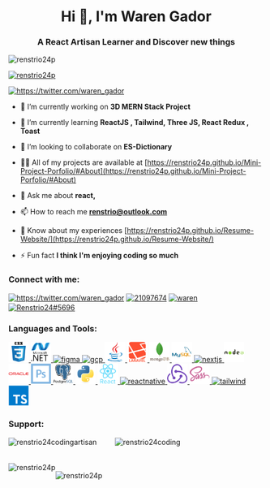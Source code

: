 <h1 align="center">Hi 👋, I'm Waren Gador</h1>
<h3 align="center">A React Artisan Learner and Discover new things</h3>

<p align="left"> <img src="https://komarev.com/ghpvc/?username=renstrio24p&label=Profile%20views&color=0e75b6&style=flat" alt="renstrio24p" /> </p>

<p align="left"> <a href="https://github.com/ryo-ma/github-profile-trophy"><img src="https://github-profile-trophy.vercel.app/?username=renstrio24p" alt="renstrio24p" /></a> </p>

<p align="left"> <a href="https://twitter.com/https://twitter.com/waren_gador" target="blank"><img src="https://img.shields.io/twitter/follow/https://twitter.com/waren_gador?logo=twitter&style=for-the-badge" alt="https://twitter.com/waren_gador" /></a> </p>

- 🔭 I’m currently working on **3D MERN Stack Project**

- 🌱 I’m currently learning **ReactJS , Tailwind, Three JS, React Redux , Toast**

- 👯 I’m looking to collaborate on **ES-Dictionary**

- 👨‍💻 All of my projects are available at [https://renstrio24p.github.io/Mini-Project-Porfolio/#About](https://renstrio24p.github.io/Mini-Project-Porfolio/#About)

- 💬 Ask me about **react,**

- 📫 How to reach me **renstrio@outlook.com**

- 📄 Know about my experiences [https://renstrio24p.github.io/Resume-Website/](https://renstrio24p.github.io/Resume-Website/)

- ⚡ Fun fact **I think I'm enjoying coding so much**

<h3 align="left">Connect with me:</h3>
<p align="left">
<a href="https://twitter.com/https://twitter.com/waren_gador" target="blank"><img align="center" src="https://raw.githubusercontent.com/rahuldkjain/github-profile-readme-generator/master/src/images/icons/Social/twitter.svg" alt="https://twitter.com/waren_gador" height="30" width="40" /></a>
<a href="https://stackoverflow.com/users/21097674" target="blank"><img align="center" src="https://raw.githubusercontent.com/rahuldkjain/github-profile-readme-generator/master/src/images/icons/Social/stack-overflow.svg" alt="21097674" height="30" width="40" /></a>
<a href="https://fb.com/waren" target="blank"><img align="center" src="https://raw.githubusercontent.com/rahuldkjain/github-profile-readme-generator/master/src/images/icons/Social/facebook.svg" alt="waren" height="30" width="40" /></a>
<a href="https://discord.gg/Renstrio24#5696" target="blank"><img align="center" src="https://raw.githubusercontent.com/rahuldkjain/github-profile-readme-generator/master/src/images/icons/Social/discord.svg" alt="Renstrio24#5696" height="30" width="40" /></a>
</p>

<h3 align="left">Languages and Tools:</h3>
<p align="left"> <a href="https://www.w3schools.com/css/" target="_blank" rel="noreferrer"> <img src="https://raw.githubusercontent.com/devicons/devicon/master/icons/css3/css3-original-wordmark.svg" alt="css3" width="40" height="40"/> </a> <a href="https://dotnet.microsoft.com/" target="_blank" rel="noreferrer"> <img src="https://raw.githubusercontent.com/devicons/devicon/master/icons/dot-net/dot-net-original-wordmark.svg" alt="dotnet" width="40" height="40"/> </a> <a href="https://www.figma.com/" target="_blank" rel="noreferrer"> <img src="https://www.vectorlogo.zone/logos/figma/figma-icon.svg" alt="figma" width="40" height="40"/> </a> <a href="https://cloud.google.com" target="_blank" rel="noreferrer"> <img src="https://www.vectorlogo.zone/logos/google_cloud/google_cloud-icon.svg" alt="gcp" width="40" height="40"/> </a> <a href="https://www.java.com" target="_blank" rel="noreferrer"> <img src="https://raw.githubusercontent.com/devicons/devicon/master/icons/java/java-original.svg" alt="java" width="40" height="40"/> </a> <a href="https://laravel.com/" target="_blank" rel="noreferrer"> <img src="https://raw.githubusercontent.com/devicons/devicon/master/icons/laravel/laravel-plain-wordmark.svg" alt="laravel" width="40" height="40"/> </a> <a href="https://www.mongodb.com/" target="_blank" rel="noreferrer"> <img src="https://raw.githubusercontent.com/devicons/devicon/master/icons/mongodb/mongodb-original-wordmark.svg" alt="mongodb" width="40" height="40"/> </a> <a href="https://www.mysql.com/" target="_blank" rel="noreferrer"> <img src="https://raw.githubusercontent.com/devicons/devicon/master/icons/mysql/mysql-original-wordmark.svg" alt="mysql" width="40" height="40"/> </a> <a href="https://nextjs.org/" target="_blank" rel="noreferrer"> <img src="https://cdn.worldvectorlogo.com/logos/nextjs-2.svg" alt="nextjs" width="40" height="40"/> </a> <a href="https://nodejs.org" target="_blank" rel="noreferrer"> <img src="https://raw.githubusercontent.com/devicons/devicon/master/icons/nodejs/nodejs-original-wordmark.svg" alt="nodejs" width="40" height="40"/> </a> <a href="https://www.oracle.com/" target="_blank" rel="noreferrer"> <img src="https://raw.githubusercontent.com/devicons/devicon/master/icons/oracle/oracle-original.svg" alt="oracle" width="40" height="40"/> </a> <a href="https://www.photoshop.com/en" target="_blank" rel="noreferrer"> <img src="https://raw.githubusercontent.com/devicons/devicon/master/icons/photoshop/photoshop-line.svg" alt="photoshop" width="40" height="40"/> </a> <a href="https://www.postgresql.org" target="_blank" rel="noreferrer"> <img src="https://raw.githubusercontent.com/devicons/devicon/master/icons/postgresql/postgresql-original-wordmark.svg" alt="postgresql" width="40" height="40"/> </a> <a href="https://www.python.org" target="_blank" rel="noreferrer"> <img src="https://raw.githubusercontent.com/devicons/devicon/master/icons/python/python-original.svg" alt="python" width="40" height="40"/> </a> <a href="https://reactjs.org/" target="_blank" rel="noreferrer"> <img src="https://raw.githubusercontent.com/devicons/devicon/master/icons/react/react-original-wordmark.svg" alt="react" width="40" height="40"/> </a> <a href="https://reactnative.dev/" target="_blank" rel="noreferrer"> <img src="https://reactnative.dev/img/header_logo.svg" alt="reactnative" width="40" height="40"/> </a> <a href="https://redux.js.org" target="_blank" rel="noreferrer"> <img src="https://raw.githubusercontent.com/devicons/devicon/master/icons/redux/redux-original.svg" alt="redux" width="40" height="40"/> </a> <a href="https://sass-lang.com" target="_blank" rel="noreferrer"> <img src="https://raw.githubusercontent.com/devicons/devicon/master/icons/sass/sass-original.svg" alt="sass" width="40" height="40"/> </a> <a href="https://tailwindcss.com/" target="_blank" rel="noreferrer"> <img src="https://www.vectorlogo.zone/logos/tailwindcss/tailwindcss-icon.svg" alt="tailwind" width="40" height="40"/> </a> <a href="https://www.typescriptlang.org/" target="_blank" rel="noreferrer"> <img src="https://raw.githubusercontent.com/devicons/devicon/master/icons/typescript/typescript-original.svg" alt="typescript" width="40" height="40"/> </a> </p>

<h3 align="left">Support:</h3>
<p><a href="https://www.buymeacoffee.com/renstrio24codingartisan"> <img align="left" src="https://cdn.buymeacoffee.com/buttons/v2/default-yellow.png" height="50" width="210" alt="renstrio24codingartisan" /></a><a href="https://ko-fi.com/renstrio24coding"> <img align="left" src="https://cdn.ko-fi.com/cdn/kofi3.png?v=3" height="50" width="210" alt="renstrio24coding" /></a></p><br><br>

<p><img align="left" src="https://github-readme-stats.vercel.app/api/top-langs?username=renstrio24p&show_icons=true&locale=en&layout=compact" alt="renstrio24p" /></p>

<p>&nbsp;<img align="center" src="https://github-readme-stats.vercel.app/api?username=renstrio24p&show_icons=true&locale=en" alt="renstrio24p" /></p>

